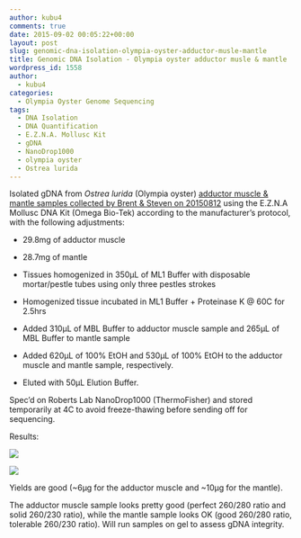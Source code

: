 ```yaml
---
author: kubu4
comments: true
date: 2015-09-02 00:05:22+00:00
layout: post
slug: genomic-dna-isolation-olympia-oyster-adductor-musle-mantle
title: Genomic DNA Isolation - Olympia oyster adductor musle & mantle
wordpress_id: 1558
author:
  - kubu4
categories:
  - Olympia Oyster Genome Sequencing
tags:
  - DNA Isolation
  - DNA Quantification
  - E.Z.N.A. Mollusc Kit
  - gDNA
  - NanoDrop1000
  - olympia oyster
  - Ostrea lurida
---
```


Isolated gDNA from _Ostrea lurida_ (Olympia oyster) [adductor muscle & mantle samples collected by Brent & Steven on 20150812](https://onsnetwork.org/halfshell/2015/08/12/another-day-another-species/) using the E.Z.N.A Mollusc DNA Kit (Omega Bio-Tek) according to the manufacturer’s protocol, with the following adjustments:




    
  * 29.8mg of adductor muscle

    
  * 28.7mg of mantle

    
  * Tissues homogenized in 350μL of ML1 Buffer with disposable mortar/pestle tubes using only three pestles strokes

    
  * Homogenized tissue incubated in ML1 Buffer + Proteinase K @ 60C for 2.5hrs

    
  * Added 310μL of MBL Buffer to adductor muscle sample and 265μL of MBL Buffer to mantle sample

    
  * Added 620μL of 100% EtOH and 530μL of 100% EtOH to the adductor muscle and mantle sample, respectively.

    
  * Eluted with 50μL Elution Buffer.



Spec’d on Roberts Lab NanoDrop1000 (ThermoFisher) and stored temporarily at 4C to avoid freeze-thawing before sending off for sequencing.



Results:



[![](https://eagle.fish.washington.edu/Arabidopsis/20150901_gDNA_oly_ODs.JPG)](http://eagle.fish.washington.edu/Arabidopsis/20150901_gDNA_oly_ODs.JPG)



[![](https://eagle.fish.washington.edu/Arabidopsis/20150901_gDNA_oly_plots.JPG)](http://eagle.fish.washington.edu/Arabidopsis/20150901_gDNA_oly_plots.JPG)



Yields are good (~6μg for the adductor muscle and ~10μg for the mantle).

The adductor muscle sample looks pretty good (perfect 260/280 ratio and solid 260/230 ratio), while the mantle sample looks OK (good 260/280 ratio, tolerable 260/230 ratio). Will run samples on gel to assess gDNA integrity.


